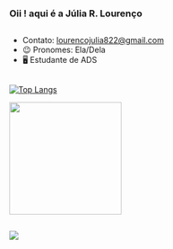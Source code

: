 ### Oii ! aqui é a Júlia R. Lourenço


##

- Contato: lourencojulia822@gmail.com
- 😉 Pronomes: Ela/Dela
- 🖥️ Estudante de ADS


##

[![Top Langs](https://github-readme-stats.vercel.app/api/top-langs/?username=ju019&layout=donut)](https://github.com/anuraghazra/github-readme-stats)

  <img src ="![julia](https://github.com/ju019/ju019/assets/140768491/f4e81d76-ca2e-46b2-a043-886878efe8bd)" width="200" height="200">



##
<div>
  <a href="https://www.linkedin.com/in/j%C3%BAlia-rita-louren%C3%A7o-2b979b26b/" target="_blank"><img src="https://img.shields.io/badge/-LinkedIn-%230077B5?style=for-the-badge&logo=linkedin&logoColor=white" target="_blank"></a> 
</div>
